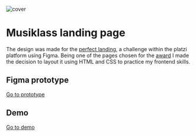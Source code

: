![cover](https://user-images.githubusercontent.com/38362456/175363259-d1dfe668-b9df-4171-98ca-4d189af31d75.png)

# Musiklass landing page

The design was made for the [perfect landing](https://platzi.com/blog/olimpiadas-the-perfect-landing/), a challenge within the platzi platform using Figma. Being one of the pages chosen for the [award](https://platzi.com/blog/premiacion-the-perfect-landing/) I made the decision to layout it using HTML and CSS to practice my frontend skills.

## Figma prototype

[Go to prototype](https://www.figma.com/proto/N1JTEyV85aMu0vvCZuStTg/Musikclass?node-id=37:1803&scaling=min-zoom)

## Demo

[Go to demo](https://musiklass.netlify.app)
